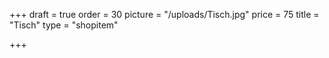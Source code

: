 +++
draft = true
order = 30
picture = "/uploads/Tisch.jpg"
price = 75
title = "Tisch"
type = "shopitem"

+++

